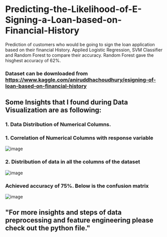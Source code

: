 # Predicting-the-Likelihood-of-E-Signing-a-Loan-based-on-Financial-History
Prediction of customers who would be going to sign the loan application based on their financial History. Applied Logistic Regression, SVM Classifier and Random Forest to compare their accuracy. Random Forest gave the hisghest accuracy of 62%. 

### Dataset can be downloaded from https://www.kaggle.com/aniruddhachoudhury/esigning-of-loan-based-on-financial-history

## Some Insights that I found during Data Visualization are as following:

### 1. Data Distribution of Numerical Columns.



### 1. Correlation of Numerical Columns with response variable

![image](https://user-images.githubusercontent.com/37111089/85773950-018a8f00-b73c-11ea-8b6d-962768861aca.png)

### 2.  Distribution of data in all the columns of the dataset

![image](https://user-images.githubusercontent.com/37111089/85774896-e79d7c00-b73c-11ea-8467-894287cfb2a3.png)

### Achieved accuracy of 75%. Below is the confusion matrix

![image](https://user-images.githubusercontent.com/37111089/85775768-b70a1200-b73d-11ea-9123-9da24a1541d4.png)

## **"For more insights and steps of data preprocessing and feature engineering please check out the python file."**
